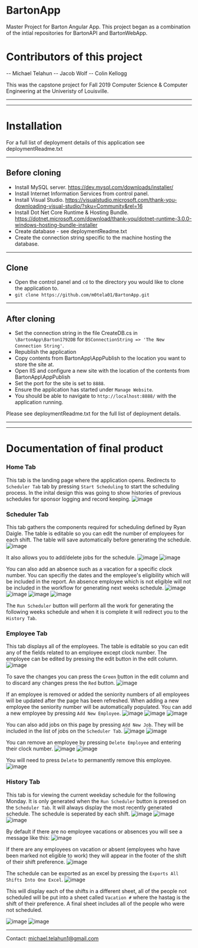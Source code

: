# BartonApp
Master Project for Barton Angular App. This project began as a combination of the intial repositories for BartonAPI and BartonWebApp.


# Contributors of this project
-- Michael Telahun
-- Jacob Wolf
-- Colin Kellogg


This was the capstone project for Fall 2019 Computer Science & Computer Engineering at the Univeristy of Louisville.
_____________________________________________________________________________
_____________________________________________________________________________

# Installation
For a full list of deployment details of this application see deploymentReadme.txt

_____________________________________________________________________________
## Before cloning
- Install MySQL server. https://dev.mysql.com/downloads/installer/
- Install Internet Information Services from control panel.
- Install Visual Studio. https://visualstudio.microsoft.com/thank-you-downloading-visual-studio/?sku=Community&rel=16
- Install Dot Net Core Runtime & Hosting Bundle. https://dotnet.microsoft.com/download/thank-you/dotnet-runtime-3.0.0-windows-hosting-bundle-installer
- Create database - see deploymentReadme.txt
- Create the connection string specific to the machine hosting the database.
_____________________________________________________________________________
## Clone
- Open the control panel and `cd` to the directory you would like to clone the application to.
- ```git clone https://github.com/m0tela01/BartonApp.git```
_____________________________________________________________________________
## After cloning
- Set the connection string in the file CreateDB.cs in `\BartonApp\Barton1792DB` for `BSConnectionString => 'The New Connection String'`.
- Republish the application
- Copy contents from BartonApp\AppPublish to the location you want to store the site at.
- Open IIS and configure a new site with the location of the contents from BartonApp\AppPublish
- Set the port for the site is set to `8888`.
- Ensure the application has started under `Manage Website`.
- You should be able to navigate to `http://localhost:8888/` with the application running.


Please see deploymentReadme.txt for the full list of deployment details.
_____________________________________________________________________________
_____________________________________________________________________________

# Documentation of final product
### Home Tab
This tab is the landing page where the application opens. Redirects to `Scheduler Tab` tab by pressing `Start Scheduling` to start the scheduling process. In the inital design this was going to show histories of previous schedules for sponsor logging and record keeping.
![image](https://user-images.githubusercontent.com/43968309/70368826-c6973b80-187d-11ea-8ef1-e56d357d5650.png)

### Scheduler Tab
This tab gathers the components required for scheduling defined by Ryan Daigle. The table is editable so you can edit the number of employees for each shift. The table will save automatically before generating the schedule.
![image](https://user-images.githubusercontent.com/43968309/70368874-65239c80-187e-11ea-9b21-d4adb99f53df.png)

It also allows you to add/delete jobs for the schedule.
![image](https://user-images.githubusercontent.com/43968309/70368923-1e827200-187f-11ea-8929-10a869dfc1bd.png)
![image](https://user-images.githubusercontent.com/43968309/70368931-32c66f00-187f-11ea-8991-a3ca2dba1d14.png)

You can also add an absence such as a vacation for a specific clock number. You can specifiy the dates and the employee's eligibility  which will be included in the report. An absence employee which is not eligible will not be included in the workflow for generating next weeks schedule.
![image](https://user-images.githubusercontent.com/43968309/70368938-83d66300-187f-11ea-9f45-56436bf444e3.png)
![image](https://user-images.githubusercontent.com/43968309/70368944-a5cfe580-187f-11ea-98b3-da595269511a.png)
![image](https://user-images.githubusercontent.com/43968309/70368947-bc763c80-187f-11ea-88b1-39803cb20fe4.png)
![image](https://user-images.githubusercontent.com/43968309/70368967-05c68c00-1880-11ea-8885-a6ad6fc376df.png)

The `Run Scheduler` button will perform all the work for generating the following weeks schedule and when it is complete it will redirect you to the `History Tab`.
### Employee Tab
This tab displays all of the employees. The table is editable so you can edit any of the fields related to an employee except clock number. The employee can be edited by pressing the edit button in the edit column.
![image](https://user-images.githubusercontent.com/43968309/70369057-7ae69100-1881-11ea-97ba-a5b8ebd7297c.png)

To save the changes you can press the `Green` button in the edit column and to discard any changes press the `Red` button. ![image](https://user-images.githubusercontent.com/43968309/70369071-bb460f00-1881-11ea-9f94-a7e391337bea.png)

If an employee is removed or added the seniority numbers of all employees will be updated after the page has been refreshed. When adding a new employee the seniority number will be automatically populated.
You can add a new employee by pressing `Add New Employee`.
![image](https://user-images.githubusercontent.com/43968309/70369093-11b34d80-1882-11ea-9154-799d173653cf.png)
![image](https://user-images.githubusercontent.com/43968309/70369106-46bfa000-1882-11ea-87d7-d6f7c9bdaa81.png)
![image](https://user-images.githubusercontent.com/43968309/70369115-62c34180-1882-11ea-8ead-d3eb9e173796.png)

You can also add jobs on this page by pressing `Add New Job`. They will be included in the list of jobs on the `Scheduler Tab`.
![image](https://user-images.githubusercontent.com/43968309/70369126-78386b80-1882-11ea-8729-382abbf0f5f9.png)
![image](https://user-images.githubusercontent.com/43968309/70369134-97cf9400-1882-11ea-8b06-b3a64ecd48a1.png)

You can remove an employee by pressing `Delete Employee` and entering their clock number.
![image](https://user-images.githubusercontent.com/43968309/70369151-c77e9c00-1882-11ea-8c75-71a6c4f05ff2.png)
![image](https://user-images.githubusercontent.com/43968309/70369198-90f55100-1883-11ea-9fba-fa91a2e5f2e2.png)

You will need to press `Delete` to permanently remove this employee.
![image](https://user-images.githubusercontent.com/43968309/70369167-f3018680-1882-11ea-9acf-97704c274eb9.png)

### History Tab
This tab is for viewing the current weekday schedule for the following Monday. It is only generated when the `Run Scheduler` button is pressed on the `Scheduler Tab`. It will always display the most recently generated schedule. The schedule is seperated by each shift.
![image](https://user-images.githubusercontent.com/43968309/70369259-550ebb80-1884-11ea-8e4e-5855269d1499.png)
![image](https://user-images.githubusercontent.com/43968309/70369271-7b345b80-1884-11ea-8b0c-2e4aeb529fbf.png)
![image](https://user-images.githubusercontent.com/43968309/70369278-8ab3a480-1884-11ea-94ff-3ef645d9789c.png)

By default if there are no employee vacations or absences you will see a message like this: ![image](https://user-images.githubusercontent.com/43968309/70369228-ef223400-1883-11ea-8eff-84f01b0ef701.png)

If there are any employees on vacation or absent (employees who have been marked not eligible to work) they will appear in the footer of the shift of their shift preference.
![image](https://user-images.githubusercontent.com/43968309/70369292-d5cdb780-1884-11ea-8d7c-23fcf4cb70c1.png)

The schedule can be exported as an excel by pressing the `Exports All Shifts Into One Excel`. 
![image](https://user-images.githubusercontent.com/43968309/70369319-79b76300-1885-11ea-939e-4da0f760c820.png)

This will display each of the shifts in a different sheet, all of the people not scheduled will be put into a sheet called `Vacation #` where the hastag is the shift of their preference. A final sheet includes all of the people who were not scheduled.

![image](https://user-images.githubusercontent.com/43968309/70369349-e0d51780-1885-11ea-8225-a47bbadc3a47.png)
![image](https://user-images.githubusercontent.com/43968309/70369361-03ffc700-1886-11ea-82f7-a5e1fa34f13f.png)

_____________________________________________________________________________
Contact: michael.telahun1@gmail.com
